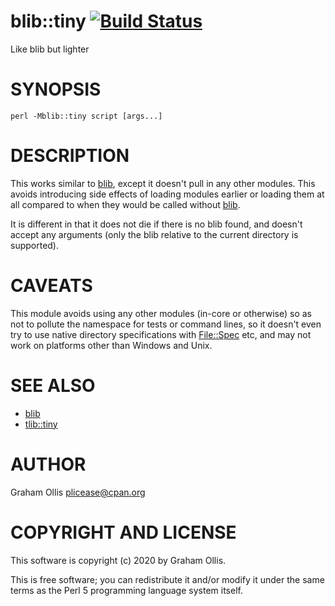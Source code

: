 # blib::tiny [![Build Status](https://travis-ci.org/plicease/blib-tiny.svg)](http://travis-ci.org/plicease/blib-tiny)

Like blib but lighter

# SYNOPSIS

```
perl -Mblib::tiny script [args...]
```

# DESCRIPTION

This works similar to [blib](https://metacpan.org/pod/blib), except it doesn't pull in any other
modules.  This avoids introducing side effects of loading modules
earlier or loading them at all compared to when they would be called
without [blib](https://metacpan.org/pod/blib).

It is different in that it does not die if there is no blib found,
and doesn't accept any arguments (only the blib relative to the current
directory is supported).

# CAVEATS

This module avoids using any other modules (in-core or otherwise) so as
not to pollute the namespace for tests or command lines, so it doesn't
even try to use native directory specifications with [File::Spec](https://metacpan.org/pod/File::Spec) etc,
and may not work on platforms other than Windows and Unix.

# SEE ALSO

- [blib](https://metacpan.org/pod/blib)
- [tlib::tiny](https://metacpan.org/pod/tlib::tiny)

# AUTHOR

Graham Ollis <plicease@cpan.org>

# COPYRIGHT AND LICENSE

This software is copyright (c) 2020 by Graham Ollis.

This is free software; you can redistribute it and/or modify it under
the same terms as the Perl 5 programming language system itself.
